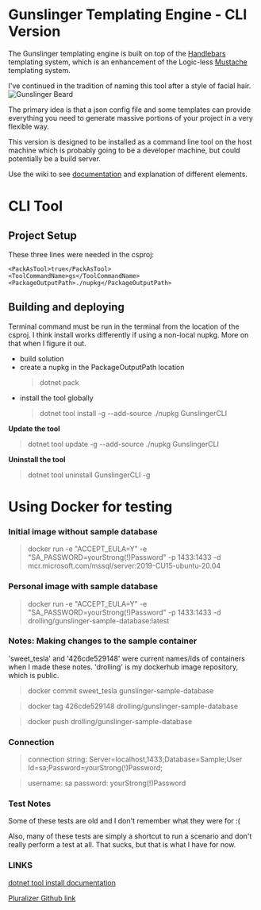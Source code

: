 # Gunslinger Templating Engine - CLI Version

The Gunslinger templating engine is built on top of the [Handlebars](https://github.com/Handlebars-Net/Handlebars.Net) templating system, which is an enhancement of the Logic-less [Mustache](https://mustache.github.io/) templating system. 

I've continued in the tradition of naming this tool after a style of facial hair.
![Gunslinger Beard](https://user-images.githubusercontent.com/1778167/169899048-b905a62e-ad65-418b-a64e-7778f2364505.png)

The primary idea is that a json config file and some templates can provide everything you need to generate massive portions of your project in 
a very flexible way.

This version is designed to be installed as a command line tool on the host machine which is probably going to be a developer machine, but could
potentially be a build server.

Use the wiki to see [documentation](https://github.com/donrolling/Gunslinger.Templates/wiki) and explanation of different elements.

# CLI Tool

## Project Setup

These three lines were needed in the csproj:
```
<PackAsTool>true</PackAsTool>
<ToolCommandName>gs</ToolCommandName>
<PackageOutputPath>./nupkg</PackageOutputPath>
```
## Building and deploying

Terminal command must be run in the terminal from the location of the csproj.
I think install works differently if using a non-local nupkg. More on that when I figure it out.

- build solution
- create a nupkg in the PackageOutputPath location 
	> dotnet pack
- install the tool globally
	> dotnet tool install -g --add-source ./nupkg GunslingerCLI

**Update the tool**
> dotnet tool update -g --add-source ./nupkg GunslingerCLI

**Uninstall the tool**
> dotnet tool uninstall GunslingerCLI -g

# Using Docker for testing

### Initial image without sample database
> docker run -e "ACCEPT_EULA=Y" -e "SA_PASSWORD=yourStrong(!)Password" -p 1433:1433 -d mcr.microsoft.com/mssql/server:2019-CU15-ubuntu-20.04

### Personal image with sample database

> docker run -e "ACCEPT_EULA=Y" -e "SA_PASSWORD=yourStrong(!)Password" -p 1433:1433 -d drolling/gunslinger-sample-database:latest

### Notes: Making changes to the sample container

'sweet_tesla' and '426cde529148' were current names/ids of containers when I made these notes. 'drolling' is my dockerhub image repository, which is public.

> docker commit sweet_tesla gunslinger-sample-database

> docker tag 426cde529148 drolling/gunslinger-sample-database

> docker push drolling/gunslinger-sample-database

### Connection
> connection string: Server=localhost,1433;Database=Sample;User Id=sa;Password=yourStrong(!)Password;

> username: sa
> password: yourStrong(!)Password

### Test Notes
Some of these tests are old and I don't remember what they were for :(

Also, many of these tests are simply a shortcut to run a scenario and don't really perform a test at all. That sucks, but that is what I have for now.

### LINKS

[dotnet tool install documentation](https://docs.microsoft.com/en-us/dotnet/core/tools/dotnet-tool-install)

[Pluralizer Github link](https://github.com/sarathkcm/Pluralize.NET)

